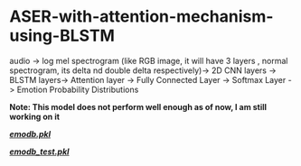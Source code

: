 # ASER-with-attention-mechanism-using-BLSTM

 audio -> log mel spectrogram (like RGB image, it will have 3 layers , normal spectrogram, its delta nd double delta respectively)-> 2D CNN layers -> BLSTM layers-> Attention layer -> Fully Connected Layer -> Softmax Layer -> Emotion Probability Distributions

**Note: This model does not perform well enough as of now, I am still working on it**

[**_emodb.pkl_**](https://drive.google.com/open?id=1DmmMtHPZUcA16tYGWjFId0wgnxgj2cvh)

[**_emodb_test.pkl_**](https://drive.google.com/open?id=1XHea79-2uBFSkl5-wEYpqTE_N8ZoiaxB)
